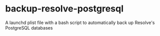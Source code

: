 # backup-resolve-postgresql
A launchd plist file with a bash script to automatically back up Resolve's PostgreSQL databases
